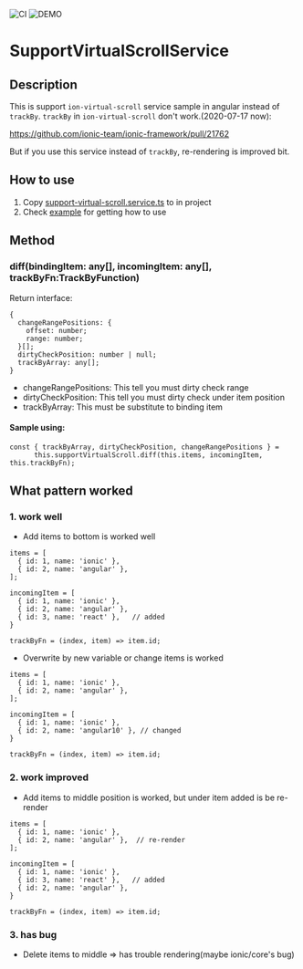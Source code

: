 ![CI](https://github.com/rdlabo-team/support-virtual-scroll-service/workflows/CI/badge.svg)
![DEMO](https://img.shields.io/badge/DEMO-Netlify-blue)

# SupportVirtualScrollService

## Description

This is support `ion-virtual-scroll` service sample in angular instead of `trackBy`. `trackBy` in `ion-virtual-scroll` don't work.(2020-07-17 now):

https://github.com/ionic-team/ionic-framework/pull/21762

But if you use this service instead of `trackBy`, re-rendering is improved bit.

## How to use
1. Copy [support-virtual-scroll.service.ts](https://github.com/rdlabo-team/angular-ion-virtual-scroll-example/blob/master/src/app/services/support-virtual-scroll.service.ts) to in project
2. Check [example](https://github.com/rdlabo-team/support-virtual-scroll-service/blob/master/src/app/home/home.page.ts#L62-L72) for getting how to use

## Method
### diff(bindingItem: any[], incomingItem: any[], trackByFn:TrackByFunction<any>)
Return interface:
```
{
  changeRangePositions: {
    offset: number;
    range: number;
  }[];
  dirtyCheckPosition: number | null;
  trackByArray: any[];
}
```

- changeRangePositions: This tell you must dirty check range
- dirtyCheckPosition: This tell you must dirty check under item position
- trackByArray: This must be substitute to binding item


#### Sample using:
```
const { trackByArray, dirtyCheckPosition, changeRangePositions } =
      this.supportVirtualScroll.diff(this.items, incomingItem, this.trackByFn);
```

## What pattern worked
### 1. work well

- Add items to bottom is worked well
```
items = [
  { id: 1, name: 'ionic' },
  { id: 2, name: 'angular' },
];

incomingItem = [
  { id: 1, name: 'ionic' },
  { id: 2, name: 'angular' },
  { id: 3, name: 'react' },   // added
}

trackByFn = (index, item) => item.id;
```

- Overwrite by new variable or change items is worked
```
items = [
  { id: 1, name: 'ionic' },
  { id: 2, name: 'angular' },
];

incomingItem = [
  { id: 1, name: 'ionic' },
  { id: 2, name: 'angular10' }, // changed
}

trackByFn = (index, item) => item.id;
```

### 2. work improved
- Add items to middle position is worked, but under item added is be re-render
```
items = [
  { id: 1, name: 'ionic' },
  { id: 2, name: 'angular' },  // re-render
];

incomingItem = [
  { id: 1, name: 'ionic' },
  { id: 3, name: 'react' },   // added
  { id: 2, name: 'angular' },
}

trackByFn = (index, item) => item.id;
```

### 3. has bug
- Delete items to middle => has trouble rendering(maybe ionic/core's bug)

